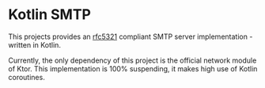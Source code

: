 # Kotlin SMTP

This projects provides an [rfc5321](https://tools.ietf.org/html/rfc5321) compliant SMTP server implementation - written in Kotlin.

Currently, the only dependency of this project is the official network module of Ktor. This implementation is 100% suspending, it makes high use of Kotlin coroutines.
